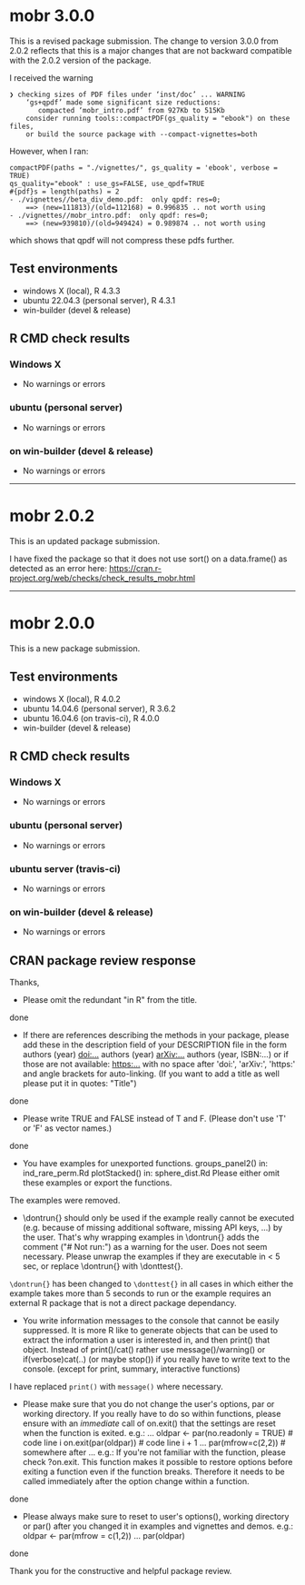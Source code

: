# mobr 3.0.0

This is a revised package submission. 
The change to version 3.0.0 from 2.0.2 reflects that this is a major changes
that are not backward compatible with the 2.0.2 version of the package.

I received the warning 

```
❯ checking sizes of PDF files under ‘inst/doc’ ... WARNING
    ‘gs+qpdf’ made some significant size reductions:
       compacted ‘mobr_intro.pdf’ from 927Kb to 515Kb
    consider running tools::compactPDF(gs_quality = "ebook") on these files,
    or build the source package with --compact-vignettes=both
```

However, when I ran: 
```
compactPDF(paths = "./vignettes/", gs_quality = 'ebook', verbose = TRUE)
qs_quality="ebook" : use_gs=FALSE, use_qpdf=TRUE
#{pdf}s = length(paths) = 2
- ./vignettes//beta_div_demo.pdf:  only qpdf: res=0; 
    ==> (new=111813)/(old=112168) = 0.996835 .. not worth using
- ./vignettes//mobr_intro.pdf:  only qpdf: res=0; 
    ==> (new=939810)/(old=949424) = 0.989874 .. not worth using
```
which shows that qpdf will not compress these pdfs further. 

## Test environments
* windows X (local), R 4.3.3
* ubuntu 22.04.3 (personal server), R 4.3.1
* win-builder (devel & release)

## R CMD check results

### Windows X
* No warnings or errors

### ubuntu (personal server)
* No warnings or errors

### on win-builder (devel & release)
* No warnings or errors
---------------------------------------
# mobr 2.0.2

This is an updated package submission.

I have fixed the package so that it does not use sort() on a data.frame() as 
detected as an error here: 
https://cran.r-project.org/web/checks/check_results_mobr.html

---------------------------------------
# mobr 2.0.0

This is a new package submission.

## Test environments
* windows X (local), R 4.0.2
* ubuntu 14.04.6 (personal server), R 3.6.2
* ubuntu 16.04.6 (on travis-ci), R 4.0.0
* win-builder (devel & release)

## R CMD check results

### Windows X
* No warnings or errors

### ubuntu (personal server)
* No warnings or errors

### ubuntu server (travis-ci)
* No warnings or errors

### on win-builder (devel & release)
* No warnings or errors

## CRAN package review response

Thanks,

* Please omit the redundant "in R" from the title.

done

* If there are references describing the methods in your package, please
add these in the description field of your DESCRIPTION file in the form
authors (year) <doi:...>
authors (year) <arXiv:...>
authors (year, ISBN:...)
or if those are not available: <https:...>
with no space after 'doi:', 'arXiv:', 'https:' and angle brackets for
auto-linking.
(If you want to add a title as well please put it in quotes: "Title")

done


* Please write TRUE and FALSE instead of T and F. (Please don't use 'T' or
'F' as vector names.)

done

* You have examples for unexported functions.
    groups_panel2() in:
       ind_rare_perm.Rd
    plotStacked() in:
       sphere_dist.Rd
  Please either omit these examples or export the functions.

The examples were removed.

* \dontrun{} should only be used if the example really cannot be executed
(e.g. because of missing additional software, missing API keys, ...) by
the user. That's why wrapping examples in \dontrun{} adds the comment
("# Not run:") as a warning for the user.
Does not seem necessary.
Please unwrap the examples if they are executable in < 5 sec, or replace
\dontrun{} with \donttest{}.

`\dontrun{}` has been changed to `\donttest{}` in all cases in which
either the example takes more than 5 seconds to run or the example
requires an external R package that is not a direct package dependancy.

* You write information messages to the console that cannot be easily
suppressed.
It is more R like to generate objects that can be used to extract the
information a user is interested in, and then print() that object.
Instead of print()/cat() rather use message()/warning()  or
if(verbose)cat(..) (or maybe stop()) if you really have to write text to
the console.
(except for print, summary, interactive functions)

I have replaced `print()` with `message()` where necessary.

* Please make sure that you do not change the user's options, par or
working directory. If you really have to do so within functions, please
ensure with an *immediate* call of on.exit() that the settings are reset
when the function is exited. e.g.:
...
oldpar <- par(no.readonly = TRUE)       # code line i
on.exit(par(oldpar))                    # code line i + 1
...
par(mfrow=c(2,2))                       # somewhere after
...
e.g.:
If you're not familiar with the function, please check ?on.exit. This
function makes it possible to restore options before exiting a function
even if the function breaks. Therefore it needs to be called immediately
after the option change within a function.

done

* Please always make sure to reset to user's options(), working directory
or par() after you changed it in examples and vignettes and demos.
e.g.:
oldpar <- par(mfrow = c(1,2))
...
par(oldpar)

done

Thank you for the constructive and helpful package review. 



